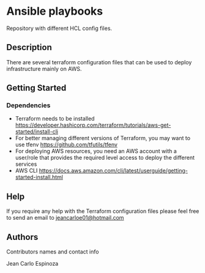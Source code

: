 # Ansible playbooks

Repository with different HCL config files.

## Description

There are several terraform configuration files that can be used to deploy infrastructure mainly on AWS.

## Getting Started

### Dependencies

* Terraform needs to be installed https://developer.hashicorp.com/terraform/tutorials/aws-get-started/install-cli
* For better managing different versions of Terraform, you may want to use tfenv https://github.com/tfutils/tfenv
* For deploying AWS resources, you need an AWS account with a user/role that provides the required level access to deploy the different services
* AWS CLI https://docs.aws.amazon.com/cli/latest/userguide/getting-started-install.html

## Help

If you require any help with the Terraform configuration files please feel free to send an email to jeancarloe01@hotmail.com

## Authors

Contributors names and contact info

Jean Carlo Espinoza
